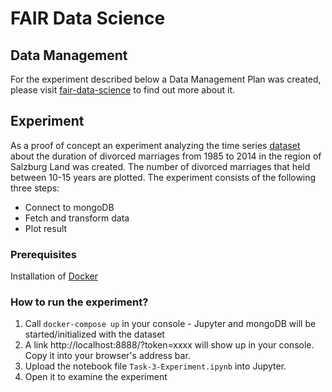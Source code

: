 # FAIR Data Science
## Data Management
For the experiment described below a Data Management Plan was created, please visit [fair-data-science][3] to find out more about it.

## Experiment 
As a proof of concept an experiment analyzing the time series [dataset][1] about the duration of divorced marriages from 1985 to 2014 in the region of Salzburg Land was created. The number of divorced marriages that held between 10-15 years are plotted. The experiment consists of the following three steps:
* Connect to mongoDB
* Fetch and transform data
* Plot result

### Prerequisites
Installation of [Docker][2]

### How to run the experiment?
1. Call `docker-compose up` in your console - Jupyter and mongoDB will be started/initialized with the dataset
2. A link http://localhost:8888/?token=xxxx will show up in your console. Copy it into your browser's address bar.
3. Upload the notebook file `Task-3-Experiment.ipynb` into Jupyter.
4. Open it to examine the experiment

[1]: https://www.data.gv.at/katalog/dataset/7fa00c8b-6189-42b8-af93-cc1ebff0a818
[2]: https://www.docker.com/
[3]: https://oblassers.github.io/fair-data-science/